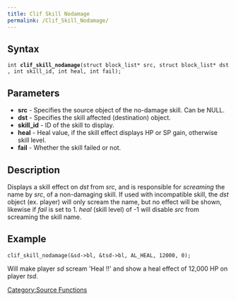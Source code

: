 ```yaml
---
title: Clif Skill Nodamage
permalink: /Clif_Skill_Nodamage/
---
```


Syntax
------

`int `**`clif_skill_nodamage`**`(struct block_list* src, struct block_list* dst, int skill_id, int heal, int fail);`

Parameters
----------

-   **src** - Specifies the source object of the no-damage skill. Can be NULL.
-   **dst** - Specifies the skill affected (destination) object.
-   **skill_id** - ID of the skill to display.
-   **heal** - Heal value, if the skill effect displays HP or SP gain, otherwise skill level.
-   **fail** - Whether the skill failed or not.

Description
-----------

Displays a skill effect on *dst* from *src*, and is responsible for *screaming* the name by *src*, of a non-damaging skill. If used with incompatible skill, the *dst* object (ex. player) will only scream the name, but no effect will be shown, likewise if *fail* is set to 1. *heal* (skill level) of -1 will disable *src* from screaming the skill name.

Example
-------

`clif_skill_nodamage(&sd->bl, &tsd->bl, AL_HEAL, 12000, 0);`

Will make player *sd* scream 'Heal !!' and show a heal effect of 12,000 HP on player *tsd*.

[Category:Source Functions](Source_Functions)